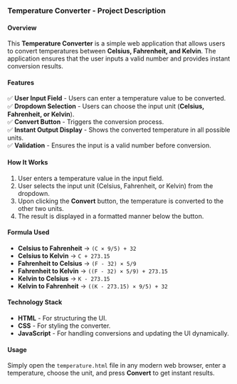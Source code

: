 ### **Temperature Converter - Project Description**  

#### **Overview**  
This **Temperature Converter** is a simple web application that allows users to convert temperatures between **Celsius, Fahrenheit, and Kelvin**. The application ensures that the user inputs a valid number and provides instant conversion results.  

#### **Features**  
✅ **User Input Field** - Users can enter a temperature value to be converted.  
✅ **Dropdown Selection** - Users can choose the input unit (**Celsius, Fahrenheit, or Kelvin**).  
✅ **Convert Button** - Triggers the conversion process.  
✅ **Instant Output Display** - Shows the converted temperature in all possible units.  
✅ **Validation** - Ensures the input is a valid number before conversion.  

#### **How It Works**  
1. User enters a temperature value in the input field.  
2. User selects the input unit (Celsius, Fahrenheit, or Kelvin) from the dropdown.  
3. Upon clicking the **Convert** button, the temperature is converted to the other two units.  
4. The result is displayed in a formatted manner below the button.  

#### **Formula Used**  
- **Celsius to Fahrenheit** → `(C × 9/5) + 32`  
- **Celsius to Kelvin** → `C + 273.15`  
- **Fahrenheit to Celsius** → `(F - 32) × 5/9`  
- **Fahrenheit to Kelvin** → `((F - 32) × 5/9) + 273.15`  
- **Kelvin to Celsius** → `K - 273.15`  
- **Kelvin to Fahrenheit** → `((K - 273.15) × 9/5) + 32`  

#### **Technology Stack**  
- **HTML** - For structuring the UI.  
- **CSS** - For styling the converter.  
- **JavaScript** - For handling conversions and updating the UI dynamically.  

#### **Usage**  
Simply open the `temperature.html` file in any modern web browser, enter a temperature, choose the unit, and press **Convert** to get instant results.  



